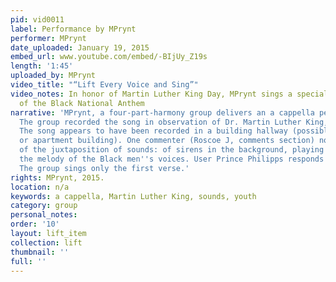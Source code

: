 ```yaml
---
pid: vid0011
label: Performance by MPrynt
performer: MPrynt
date_uploaded: January 19, 2015
embed_url: www.youtube.com/embed/-BIjUy_Z19s
length: '1:45'
uploaded_by: MPrynt
video_title: "“Lift Every Voice and Sing”"
video_notes: In honor of Martin Luther King Day, MPrynt sings a special rendition
  of the Black National Anthem
narrative: 'MPrynt, a four-part-harmony group delivers an a cappella performance.
  The group recorded the song in observation of Dr. Martin Luther King, Jr.''s birthday.
  The song appears to have been recorded in a building hallway (possibly a school
  or apartment building). One commenter (Roscoe J, comments section) notes the irony
  of the juxtaposition of sounds: of sirens in the background, playing underneath
  the melody of the Black men''s voices. User Prince Philipps responds “gave me chills.”
  The group sings only the first verse.'
rights: MPrynt, 2015.
location: n/a
keywords: a cappella, Martin Luther King, sounds, youth
category: group
personal_notes: 
order: '10'
layout: lift_item
collection: lift
thumbnail: ''
full: ''
---
```

